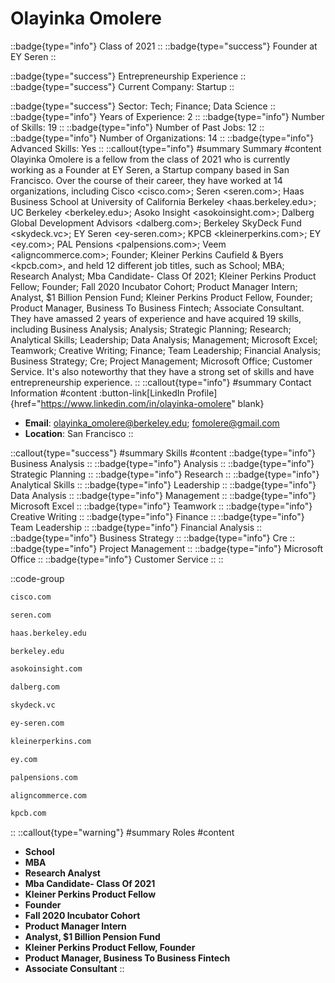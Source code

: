 # Olayinka Omolere
::badge{type="info"}
Class of 2021
::
::badge{type="success"}
Founder at EY Seren
::

::badge{type="success"}
Entrepreneurship Experience
::
::badge{type="success"}
Current Company: Startup
::

::badge{type="success"}
Sector: Tech; Finance; Data Science
::
::badge{type="info"}
Years of Experience: 2
::
::badge{type="info"}
Number of Skills: 19
::
::badge{type="info"}
Number of Past Jobs: 12
::
::badge{type="info"}
Number of Organizations: 14
::
::badge{type="info"}
Advanced Skills: Yes
::
::callout{type="info"}
#summary
Summary
#content
Olayinka Omolere is a fellow from the class of 2021 who is currently working as a Founder at EY Seren, a Startup company based in San Francisco. Over the course of their career, they have worked at 14 organizations, including Cisco <cisco.com>; Seren <seren.com>; Haas Business School at University of California Berkeley <haas.berkeley.edu>; UC Berkeley <berkeley.edu>; Asoko Insight <asokoinsight.com>; Dalberg Global Development Advisors <dalberg.com>; Berkeley SkyDeck Fund <skydeck.vc>; EY Seren <ey-seren.com>; KPCB <kleinerperkins.com>; EY <ey.com>; PAL Pensions <palpensions.com>; Veem <aligncommerce.com>; Founder; Kleiner Perkins Caufield & Byers <kpcb.com>, and held 12 different job titles, such as School; MBA; Research Analyst; Mba Candidate- Class Of 2021; Kleiner Perkins Product Fellow; Founder; Fall 2020 Incubator Cohort; Product Manager Intern; Analyst, $1 Billion Pension Fund; Kleiner Perkins Product Fellow, Founder; Product Manager, Business To Business Fintech; Associate Consultant. They have amassed 2 years of experience and have acquired 19 skills, including Business Analysis; Analysis; Strategic Planning; Research; Analytical Skills; Leadership; Data Analysis; Management; Microsoft Excel; Teamwork; Creative Writing; Finance; Team Leadership; Financial Analysis; Business Strategy; Cre; Project Management; Microsoft Office; Customer Service. It's also noteworthy that they have a strong set of skills and have entrepreneurship experience.
::
::callout{type="info"}
#summary
Contact Information
#content
:button-link[LinkedIn Profile]{href="https://www.linkedin.com/in/olayinka-omolere" blank}
- **Email**: olayinka_omolere@berkeley.edu; fomolere@gmail.com
- **Location**: San Francisco
::

::callout{type="success"}
#summary
Skills
#content
::badge{type="info"}
Business Analysis
::
::badge{type="info"}
Analysis
::
::badge{type="info"}
Strategic Planning
::
::badge{type="info"}
Research
::
::badge{type="info"}
Analytical Skills
::
::badge{type="info"}
Leadership
::
::badge{type="info"}
Data Analysis
::
::badge{type="info"}
Management
::
::badge{type="info"}
Microsoft Excel
::
::badge{type="info"}
Teamwork
::
::badge{type="info"}
Creative Writing
::
::badge{type="info"}
Finance
::
::badge{type="info"}
Team Leadership
::
::badge{type="info"}
Financial Analysis
::
::badge{type="info"}
Business Strategy
::
::badge{type="info"}
Cre
::
::badge{type="info"}
Project Management
::
::badge{type="info"}
Microsoft Office
::
::badge{type="info"}
Customer Service
::
::

::code-group
```bash [Cisco]
cisco.com
```
```bash [Seren]
seren.com
```
```bash [Haas Business School at University of California Berkeley]
haas.berkeley.edu
```
```bash [UC Berkeley]
berkeley.edu
```
```bash [Asoko Insight]
asokoinsight.com
```
```bash [Dalberg Global Development Advisors]
dalberg.com
```
```bash [Berkeley SkyDeck Fund]
skydeck.vc
```
```bash [EY Seren]
ey-seren.com
```
```bash [KPCB]
kleinerperkins.com
```
```bash [EY]
ey.com
```
```bash [PAL Pensions]
palpensions.com
```
```bash [Veem]
aligncommerce.com
```
```bash [Kleiner Perkins Caufield & Byers]
kpcb.com
```
::
::callout{type="warning"}
#summary
Roles
#content
- **School**
- **MBA**
- **Research Analyst**
- **Mba Candidate- Class Of 2021**
- **Kleiner Perkins Product Fellow**
- **Founder**
- **Fall 2020 Incubator Cohort**
- **Product Manager Intern**
- **Analyst, $1 Billion Pension Fund**
- **Kleiner Perkins Product Fellow, Founder**
- **Product Manager, Business To Business Fintech**
- **Associate Consultant**
::

